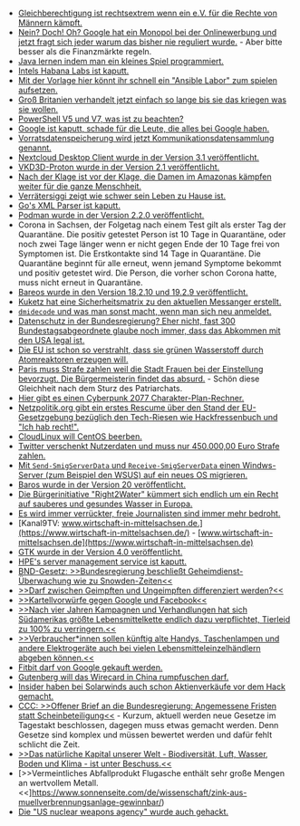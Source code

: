 * [Gleichberechtigung ist rechtsextrem wenn ein e.V. für die Rechte von Männern kämpft.](https://tuxproject.de/blog/2020/12/medienkritik-in-kuerze-das-bundesnichtmaennerministerium-ist-empoert/)
* [Nein? Doch! Oh? Google hat ein Monopol bei der Onlinewerbung und jetzt fragt sich jeder warum das bisher nie reguliert wurde.](https://netzpolitik.org/2020/strenge-hand-gegen-google-sollen-wir-online-werbung-wie-den-finanzmarkt-regulieren/) - Aber bitte besser als die Finanzmärkte regeln.
* [Java lernen indem man ein kleines Spiel programmiert.](https://opensource.com/article/20/12/learn-java)
* [Intels Habana Labs ist kaputt.](https://www.bleepingcomputer.com/news/security/intels-habana-labs-hacked-by-pay2key-ransomware-data-stolen/)
* [Mit der Vorlage hier könnt ihr schnell ein "Ansible Labor" zum spielen aufsetzen.](https://opensource.com/article/20/12/ansible-lab)
* [Groß Britanien verhandelt jetzt einfach so lange bis sie das kriegen was sie wollen.](https://blog.fefe.de/?ts=a128cb07)
* [PowerShell V5 und V7, was ist zu beachten?](https://4sysops.com/archives/powershell-v5-and-v7which-to-use-and-when/)
* [Google ist kaputt, schade für die Leute, die alles bei Google haben.](https://tuxproject.de/blog/2020/12/vinyl-10/)
* [Vorratsdatenspeicherung wird jetzt Kommunikationsdatensammlung genannt.](https://www.patrick-breyer.de/?p=594061)
* [Nextcloud Desktop Client wurde in der Version 3.1 veröffentlicht.](https://nextcloud.com/blog/nextcloud-desktop-client-3-1-is-here-with-new-conflict-dialog-notification-handling-and-sharing-options/)
* [VKD3D-Proton wurde in der Version 2.1 veröffentlicht.](https://www.phoronix.com/scan.php?page=news_item&px=VKD3D-Proton-2.1)
* [Nach der Klage ist vor der Klage, die Damen im Amazonas kämpfen weiter für die ganze Menschheit.](https://netzfrauen.org/2020/12/14/waorani-2/)
* [Verrätersiggi zeigt wie schwer sein Leben zu Hause ist.](https://blog.fefe.de/?ts=a1265bd0)
* [Go's XML Parser ist kaputt.](https://www.bleepingcomputer.com/news/security/critical-golang-xml-parser-bugs-can-cause-saml-authentication-bypass/)
* [Podman wurde in der Version 2.2.0 veröffentlicht.](https://podman.io/releases/2020/12/14/podman-release-v2.2.0.html)
* Corona in Sachsen, der Folgetag nach einem Test gilt als erster Tag der Quarantäne. Die positiv getestet Person ist 10 Tage in Quarantäne, oder noch zwei Tage länger wenn er nicht gegen Ende der 10 Tage frei von Symptomen ist. Die Erstkontakte sind 14 Tage in Quarantäne. Die Quarantäne beginnt für alle erneut, wenn jemand Symptome bekommt und positiv getestet wird. Die Person, die vorher schon Corona hatte, muss nicht erneut in Quarantäne.
* [Bareos wurde in den Version 18.2.10 und 19.2.9 veröffentlicht.](https://www.bareos.com/de/Nachrichten/19.2.9-de.html)
* [Kuketz hat eine Sicherheitsmatrix zu den aktuellen Messanger erstellt.](https://www.kuketz-blog.de/kuketz-blog-messenger-matrix-mit-fokus-it-sicherheit-datenschutz/)
* [`dmidecode` und was man sonst macht, wenn man sich neu anmeldet.](https://opensource.com/article/20/12/linux-server)
* [Datenschutz in der Bundesregierung? Eher nicht, fast 300 Bundestagsabgeordnete glaube noch immer, dass das Abkommen mit den USA legal ist.](https://netzpolitik.org/2020/zerschlagenes-privacy-shield-289-bundestagsabgeordnete-scheitern-am-datenschutz/)
* [Die EU ist schon so verstrahlt, dass sie grünen Wasserstoff durch Atomreaktoren erzeugen will.](https://www.sonnenseite.com/de/energie/atomkraft-droht-teil-von-europas-wasserstoffmarkt-zu-werden/)
* [Paris muss Strafe zahlen weil die Stadt Frauen bei der Einstellung bevorzugt. Die Bürgermeisterin findet das absurd.](https://blog.fefe.de/?ts=a127d5b3) - Schön diese Gleichheit nach dem Sturz des Patriarchats.
* [Hier gibt es einen Cyberpunk 2077 Charakter-Plan-Rechner.](https://nukesdragons.com/cyberpunk-2077/character)
* [Netzpolitik.org gibt ein erstes Rescume über den Stand der EU-Gesetzgebung bezüglich den Tech-Riesen wie Hackfressenbuch und "Ich hab recht!".](https://netzpolitik.org/2020/bits-die-groesste-netzpolitische-lobbyschlacht-der-20er-erreicht-ersten-hoehepunkt/)
* [CloudLinux will CentOS beerben.](https://lwn.net/Articles/840221)
* [Twitter verschenkt Nutzerdaten und muss nur 450.000,00 Euro Strafe zahlen.](https://netzpolitik.org/2020/dsgvo-strafe-twitter-zahlt-fuer-datenleck-nur-450-000-euro/)
* [Mit `Send-SmigServerData` und `Receive-SmigServerData` einen Windws-Server (zum Beispiel den WSUS) auf ein neues OS migrieren.](https://4sysops.com/archives/migrate-windows-server-update-services-wsus-to-a-new-server/)
* [Baros wurde in der Version 20 veröffentlicht.](https://www.bareos.com/de/Nachrichten/bareos-20-de.html)
* [Die Bürgerinitiative "Right2Water" kümmert sich endlich um ein Recht auf sauberes und gesundes Wasser in Europa.](https://www.sonnenseite.com/de/umwelt/eu-trinkwasser-richtlinie-sauberes-wasser-fuer-die-ganze-eu/)
* [Es wird immer verrückter, freie Journalisten sind immer mehr bedroht.](https://netzfrauen.org/2020/12/16/media-3/)
* [Kanal9TV: www.wirtschaft-in-mittelsachsen.de.](https://www.wirtschaft-in-mittelsachsen.de/) - [www.wirtschaft-in-mittelsachsen.de](https://www.wirtschaft-in-mittelsachsen.de)
* [GTK wurde in der Version 4.0 veröffentlicht.](https://lwn.net/Articles/840430)
* [HPE's server management service ist kaputt.](https://www.bleepingcomputer.com/news/security/hpe-discloses-critical-zero-day-in-server-management-software/)
* [BND-Gesetz: >>Bundesregierung beschließt Geheimdienst-Überwachung wie zu Snowden-Zeiten<<](https://netzpolitik.org/2020/bnd-gesetz-bundesregierung-beschliesst-geheimdienst-ueberwachung-wie-zu-snowden-zeiten/)
* [>>Darf zwischen Geimpften und Ungeimpften differenziert werden?<<](https://verfassungsblog.de/bald-wird-geimpft/)
* [>>Kartellvorwürfe gegen Google und Facebook<<](https://netzpolitik.org/2020/online-werbung-kartellvorwuerfe-gegen-google-und-facebook/)
* [>>Nach vier Jahren Kampagnen und Verhandlungen hat sich Südamerikas größte Lebensmittelkette endlich dazu verpflichtet, Tierleid zu 100% zu verringern.<<](https://netzfrauen.org/2020/12/17/brazil-9/)
* [>>Verbraucher*innen sollen künftig alte Handys, Taschenlampen und andere Elektrogeräte auch bei vielen Lebensmitteleinzelhändlern abgeben können.<<](https://www.sonnenseite.com/de/tipps/supermaerkte-sollen-elektroaltgeraete-zuruecknehmen/)
* [Fitbit darf von Google gekauft werden.](https://blog.fefe.de/?ts=a1254d9f)
* [Gutenberg will das Wirecard in China rumpfuschen darf.](https://blog.fefe.de/?ts=a1259211)
* [Insider haben bei Solarwinds auch schon Aktienverkäufe vor dem Hack gemacht.](https://blog.fefe.de/?ts=a125fbdc)
* [CCC: >>Offener Brief an die Bundesregierung: Angemessene Fristen statt Scheinbeteiligung<<](https://www.ccc.de/de/updates/2020/scheinbeteiligung) - Kurzum, aktuell werden neue Gesetze im Tagestakt beschlossen, dagegen muss etwas gemacht werden. Denn Gesetze sind komplex und müssen bewertet werden und dafür fehlt schlicht die Zeit.
* [>>Das natürliche Kapital unserer Welt - Biodiversität, Luft, Wasser, Boden und Klima - ist unter Beschuss.<<](https://www.sonnenseite.com/de/tipps/standing-up-for-a-sustainable-world/)
* [>>Vermeintliches Abfallprodukt Flugasche enthält sehr große Mengen an wertvollem Metall.<<]https://www.sonnenseite.com/de/wissenschaft/zink-aus-muellverbrennungsanlage-gewinnbar/)
* [Die "US nuclear weapons agency" wurde auch gehackt.](https://www.bleepingcomputer.com/news/security/solarwinds-hackers-breach-us-nuclear-weapons-agency/)
